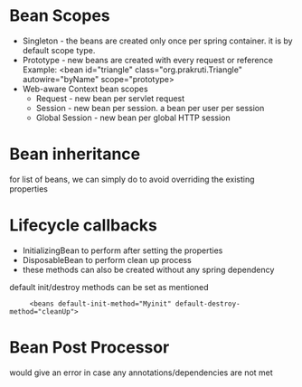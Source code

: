 # Bean Scopes
* Singleton - the beans are created only once per spring container. it is by default scope type.
* Prototype - new beans are created with every request or reference   
  Example: <bean id="triangle" class="org.prakruti.Triangle" autowire="byName" scope="prototype>
* Web-aware Context bean scopes
    * Request -  new bean per servlet request
    * Session - new bean per session. a bean per user per session
    * Global Session - new bean per global HTTP session
 
# Bean inheritance
 for list of beans, we can simply do <list merge="true"> to avoid overriding the existing properties
 
# Lifecycle callbacks
 * InitializingBean to perform after setting the properties 
 * DisposableBean to perform clean up process
 * these methods can also be created without any spring dependency  

default init/destroy methods can be set as mentioned
 
```
	 <beans default-init-method="Myinit" default-destroy-method="cleanUp">
```

# Bean Post Processor 
 would give an error in case any annotations/dependencies are not met